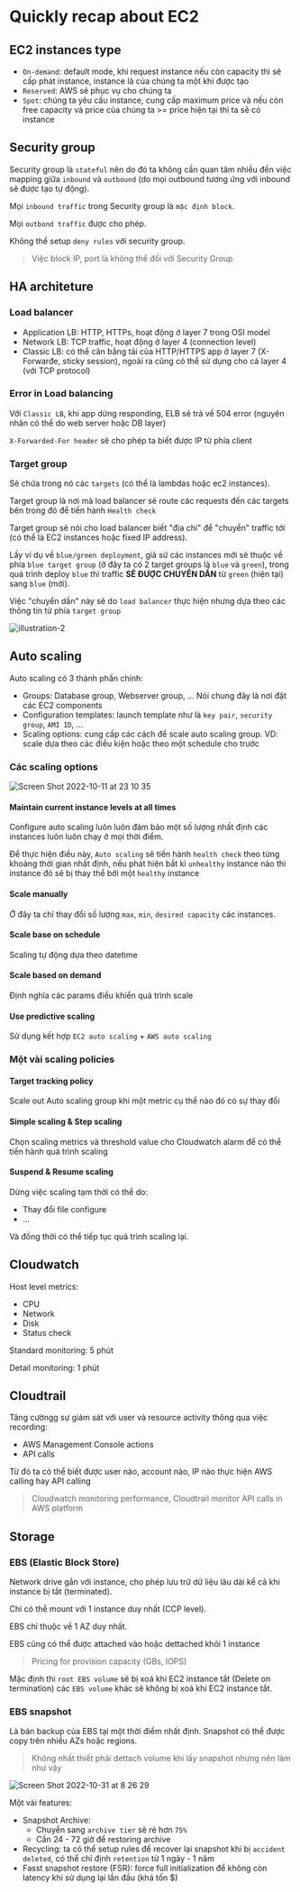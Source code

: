 # Quickly recap about EC2

## EC2 instances type

- `On-demand`: default mode, khi request instance nếu còn capacity thì sẽ cấp phát instance, instance là của chúng ta một khi được tạo
- `Reserved`: AWS sẽ phục vụ cho chúng ta
- `Spot`: chúng ta yêu cầu instance, cung cấp maximum price và nếu còn free capacity và price của chúng ta >= price hiện tại thì ta sẽ có instance

## Security group

Security group là `stateful` nên do đó ta không cần quan tâm nhiều đến việc mapping giữa `inbound` và `outbound` (do mọi outbound tương ứng với inbound sẽ được tạo tự động).

Mọi `inbound traffic` trong Security group là `mặc định block`.

Mọi `outbond traffic` được cho phép.

Không thể setup `deny rules` với security group.

> Việc block IP, port là không thể đối với Security Group

## HA architeture

### Load balancer

- Application LB: HTTP, HTTPs, hoạt động ở layer 7 trong OSI model
- Network LB: TCP traffic, hoạt động ở layer 4 (connection level)
- Classic LB: có thể cân bằng tải của HTTP/HTTPS app ở layer 7 (X-Forwarđe, sticky session), ngoài ra cũng có thể sử dụng cho cả layer 4 (với TCP protocol)

### Error in Load balancing

Với `Classic LB`, khi app dừng responding, ELB sẽ trả về 504 error (nguyên nhân có thể do web server hoặc DB layer)

`X-Forwarded-For header` sẽ cho phép ta biết được IP từ phía client

### Target group

Sẽ chứa trong nó các `targets` (có thể là lambdas hoặc ec2 instances).

Target group là nơi mà load balancer sẽ route các requests đến các targets bên trong đó để tiến hành `Health check`

Target group sẽ nói cho load balancer biết "địa chỉ" để "chuyển" traffic tới (có thể là EC2 instances hoặc fixed IP address).

Lấy ví dụ về `blue/green deployment`, giả sử các instances mới sẽ thuộc về phía `blue target group` (ở đây ta có 2 target groups là `blue` và `green`), trong quá trình deploy `blue` thì traffic **SẼ ĐƯỢC CHUYỂN DẦN** từ `green` (hiện tại) sang `blue` (mới).

Việc "chuyển dần" này sẽ do `load balancer` thực hiện nhưng dựa theo các thông tin từ phía `target group`

![illustration-2](https://user-images.githubusercontent.com/15076665/195119477-6b38145e-bb40-463e-861f-589733f10064.png)

## Auto scaling

Auto scaling có 3 thành phần chính:

- Groups: Database group, Webserver group, ... Nói chung đây là nơi đặt các EC2 components
- Configuration templates: launch template như là `key pair`, `security group`, `AMI ID`, ...
- Scaling options: cung cấp các cách để scale auto scaling group. VD: scale dựa theo các điều kiện hoặc theo một schedule cho trước

### Các scaling options

![Screen Shot 2022-10-11 at 23 10 35](https://user-images.githubusercontent.com/15076665/195114715-75da2e0d-9dd8-4120-81c6-fd8fd7a86450.png)

#### Maintain current instance levels at all times

Configure auto scaling luôn luôn đảm bảo một số lượng nhất định các instances luôn luôn chạy ở mọi thời điểm.

Để thực hiện điều này, `Auto scaling` sẽ tiến hành `health check` theo từng khoảng thời gian nhất định, nếu phát hiện bất kì `unhealthy` instance nào thì instance đó sẽ bị thay thể bởi một `healthy` instance

#### Scale manually

Ở đây ta chỉ thay đổi số lượng `max`, `min`, `desired capacity` các instances.

#### Scale base on schedule

Scaling tự động dựa theo datetime

#### Scale based on demand

Định nghĩa các params điểu khiển quá trình scale

#### Use predictive scaling

Sử dụng kết hợp `EC2 auto scaling` + `AWS auto scaling`

### Một vài scaling policies

#### Target tracking policy

Scale out Auto scaling group khi một metric cụ thể nào đó có sự thay đổi

#### Simple scaling & Step scaling

Chọn scaling metrics và threshold value cho Cloudwatch alarm để có thể tiến hành quá trình scaling

#### Suspend & Resume scaling

Dừng việc scaling tạm thời có thể do:

- Thay đổi file configure
- ...

Và đồng thời có thể tiếp tục quá trình scaling lại.

## Cloudwatch

Host level metrics:

- CPU
- Network
- Disk
- Status check

Standard monitoring: 5 phút

Detail monitoring: 1 phút

## Cloudtrail

Tăng cườngg sự giám sát với user và resource activity thông qua việc recording:

- AWS Management Console actions
- API calls

Từ đó ta có thể biết được user nào, account nào, IP nào thực hiện AWS calling hay API calling

> Cloudwatch monitoring performance, Cloudtrail monitor API calls in AWS platform

## Storage

### EBS (Elastic Block Store)

Network drive gắn với instance, cho phép lưu trữ dữ liệu lâu dài kể cả khi instance bị tắt (terminated).

Chỉ có thể mount với 1 instance duy nhất (CCP level).

EBS chỉ thuộc về 1 AZ duy nhất.

EBS cũng có thể được attached vào hoặc dettached khỏi 1 instance

> Pricing for provision capacity (GBs, IOPS)

Mặc định thì `root EBS volume` sẽ bị xoá khi EC2 instance tắt (Delete on termination) các `EBS volume` khác sẽ không bị xoá khi EC2 instance tắt.

### EBS snapshot

Là bản backup của EBS tại một thời điểm nhất định. Snapshot có thể được copy trên nhiều AZs hoặc regions.

> Không nhất thiết phải dettach volume khi lấy snapshot nhưng nên làm như vậy

![Screen Shot 2022-10-31 at 8 26 29](https://user-images.githubusercontent.com/15076665/198907077-e275a903-7f3c-4822-a30b-d83f20729f5c.png)

Một vài features:

- Snapshot Archive:
  - Chuyển sang `archive tier` sẽ rẻ hơn `75%`
  - Cần 24 - 72 giờ để restoring archive
- Recycling: ta có thể setup rules để recover lại snapshot khi bị `accident deleted`, có thể chỉ định `retention` từ 1 ngày - 1 năm
- Fasst snapshot restore (FSR): force full initialization để không còn latency khi sử dụng lại lần đầu (khá tốn $)
